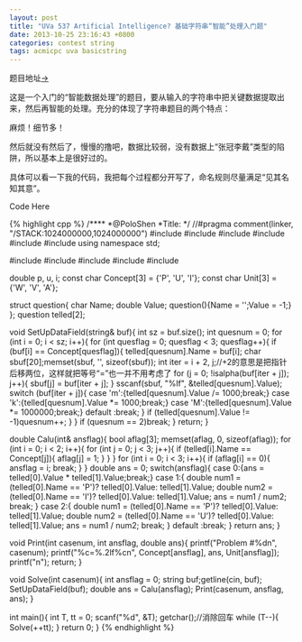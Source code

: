 ```yaml
---
layout: post
title: "UVa 537 Artificial Intelligence? 基础字符串“智能”处理入门题"
date: 2013-10-25 23:16:43 +0800
categories: contest string
tags: acmicpc uva basicstring
---
```

题目地址<a title="UVa 537" href="http://uva.onlinejudge.org/index.php?option=com_onlinejudge&Itemid=8&category=96&page=show_problem&problem=478" target="_blank">-></a>

这是一个入门的“智能数据处理”的题目，要从输入的字符串中把关键数据提取出来，然后再智能的处理。充分的体现了字符串题目的两个特点：

麻烦！细节多！

然后就没有然后了，慢慢的撸吧，数据比较弱，没有数据上“张冠李戴”类型的陷阱，所以基本上是很好过的。

具体可以看一下我的代码，我把每个过程都分开写了，命名规则尽量满足“见其名知其意”。

Code Here

{% highlight cpp %}
/****
	*@PoloShen
	*Title:
	*/
//#pragma comment(linker, "/STACK:1024000000,1024000000")
#include <iostream>
#include <iomanip>
#include <cstdio>
#include <string>
#include <cstring>
#include <cmath>
using namespace std;

#include <vector>
#include <list>
#include <stack>
#include <deque>
#include <queue>

double p, u, i;
const char Concept[3] = {'P', 'U', 'I'};
const char Unit[3] = {'W', 'V', 'A'};

struct question{
	char Name;
	double Value;
	question(){Name = '';Value = -1;}
};
question telled[2];

void SetUpDataField(string& buf){
	int sz = buf.size();
	int quesnum = 0;
	for (int i = 0; i < sz; i++){
		for (int quesflag = 0; quesflag < 3; quesflag++){
			if (buf[i] == Concept[quesflag]){
				telled[quesnum].Name = buf[i];
				char sbuf[20];memset(sbuf, '', sizeof(sbuf));
				int iter = i + 2, j;//+2的意思是把指针后移两位，这样就把等号“=”也一并不用考虑了
				for (j = 0; !isalpha(buf[iter + j]); j++){
					sbuf[j] = buf[iter + j];
				}
				sscanf(sbuf, "%lf", &telled[quesnum].Value);
				switch (buf[iter + j]){
					case 'm':{telled[quesnum].Value /= 1000;break;}
					case 'k':{telled[quesnum].Value *= 1000;break;}
					case 'M':{telled[quesnum].Value *= 1000000;break;}
					default :break;
				}
				if (telled[quesnum].Value != -1)quesnum++;
			}
		}
		if (quesnum == 2)break;
	}
	return;
}

double Calu(int& ansflag){
	bool aflag[3];
	memset(aflag, 0, sizeof(aflag));
	for (int i = 0; i < 2; i++){
		for (int j = 0; j < 3; j++){
			if (telled[i].Name == Concept[j]){
				aflag[j] = 1;
			}
		}
	}
	for (int i = 0; i < 3; i++){
		if (aflag[i] == 0){
			ansflag = i;
			break;
		}
	}
	double ans = 0;
	switch(ansflag){
		case 0:{ans = telled[0].Value * telled[1].Value;break;}
		case 1:{
			double num1 = (telled[0].Name == 'P')? telled[0].Value: telled[1].Value;
			double num2 = (telled[0].Name == 'I')? telled[0].Value: telled[1].Value;
			ans = num1 / num2;
			break;
		}
		case 2:{
			double num1 = (telled[0].Name == 'P')? telled[0].Value: telled[1].Value;
			double num2 = (telled[0].Name == 'U')? telled[0].Value: telled[1].Value;
			ans = num1 / num2;
			break;
		}
		default :break;
	}
	return ans;
}

void Print(int casenum, int ansflag, double ans){
	printf("Problem #%dn", casenum);
	printf("%c=%.2lf%cn", Concept[ansflag], ans, Unit[ansflag]);
	printf("n");
	return;
}

void Solve(int casenum){
	int ansflag = 0;
	string buf;getline(cin, buf);
	SetUpDataField(buf);
	double ans = Calu(ansflag);
	Print(casenum, ansflag, ans);
}

int main(){
	int T, tt = 0;
	scanf("%d", &T);
	getchar();//消除回车
	while (T--){
		Solve(++tt);
	}
    return 0;
}
{% endhighlight %}
